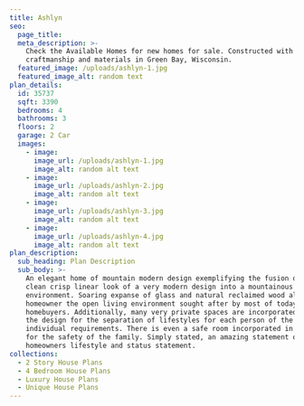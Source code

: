 ```yaml
---
title: Ashlyn
seo:
  page_title:
  meta_description: >-
    Check the Available Homes for new homes for sale. Constructed with quality
    craftmanship and materials in Green Bay, Wisconsin.
  featured_image: /uploads/ashlyn-1.jpg
  featured_image_alt: random text
plan_details:
  id: 35737
  sqft: 3390
  bedrooms: 4
  bathrooms: 3
  floors: 2
  garage: 2 Car
  images:
    - image:
      image_url: /uploads/ashlyn-1.jpg
      image_alt: random alt text
    - image:
      image_url: /uploads/ashlyn-2.jpg
      image_alt: random alt text
    - image:
      image_url: /uploads/ashlyn-3.jpg
      image_alt: random alt text
    - image:
      image_url: /uploads/ashlyn-4.jpg
      image_alt: random alt text
plan_description:
  sub_heading: Plan Description
  sub_body: >-
    An elegant home of mountain modern design exemplifying the fusion of the
    clean crisp linear look of a very modern design into a mountainous
    environment. Soaring expanse of glass and natural reclaimed wood allows the
    homeowner the open living environment sought after by most of today's
    homebuyers. Additionally, many very private spaces are incorporated within
    the design for the separation of lifestyles for each person of the family's
    individual requirements. There is even a safe room incorporated in the home
    for the safety of the family. Simply stated, an amazing statement of the
    homeowners lifestyle and status statement.
collections:
  - 2 Story House Plans
  - 4 Bedroom House Plans
  - Luxury House Plans
  - Unique House Plans
---
```

